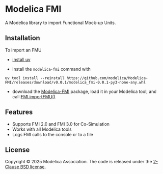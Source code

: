 # Modelica FMI

A Modelica library to import Functional Mock-up Units.

## Installation

To import an FMU

- [install uv](https://docs.astral.sh/uv/getting-started/installation/)

- install the `modelica-fmi` command with
```
uv tool install --reinstall https://github.com/modelica/Modelica-FMI/releases/download/v0.0.1/modelica_fmi-0.0.1-py3-none-any.whl
```

- download the [Modelica-FMI](https://github.com/modelica/Modelica-FMI/releases/download/v0.0.1/Modelica-FMI-0.0.1.zip) package, load it in your Modelica tool, and call [FMI.importFMU()](FMI/importFMU.mo)

## Features

- Supports FMI 2.0 and FMI 3.0 for Co-Simulation
- Works with all Modelica tools
- Logs FMI calls to the console or to a file

## License

Copyright &copy; 2025 Modelica Association.
The code is released under the [2-Clause BSD license](LICENSE).
